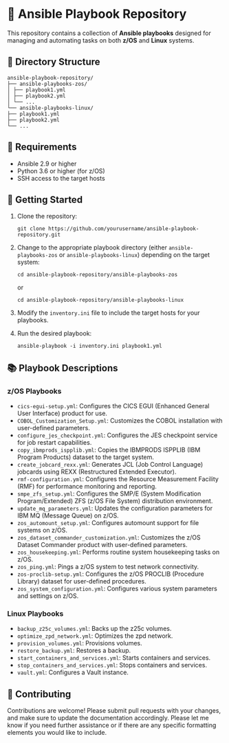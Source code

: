 # 📘 Ansible Playbook Repository

This repository contains a collection of **Ansible playbooks** designed for managing and automating tasks on both **z/OS** and **Linux** systems.

## 📁 Directory Structure
```
ansible-playbook-repository/
├── ansible-playbooks-zos/
│ ├── playbook1.yml
│ ├── playbook2.yml
│ └── ...
└── ansible-playbooks-linux/
├── playbook1.yml
├── playbook2.yml
└── ...
```

## 🔧 Requirements

- Ansible 2.9 or higher
- Python 3.6 or higher (for z/OS)
- SSH access to the target hosts

## 🚀 Getting Started

1. Clone the repository:

    ```
    git clone https://github.com/yourusername/ansible-playbook-repository.git
    ```

2. Change to the appropriate playbook directory (either `ansible-playbooks-zos` or `ansible-playbooks-linux`) depending on the target system:

    ```
    cd ansible-playbook-repository/ansible-playbooks-zos
    ```

    or

    ```
    cd ansible-playbook-repository/ansible-playbooks-linux
    ```

3. Modify the `inventory.ini` file to include the target hosts for your playbooks.

4. Run the desired playbook:

    ```
    ansible-playbook -i inventory.ini playbook1.yml
    ```

## 📚 Playbook Descriptions

### z/OS Playbooks

- `cics-egui-setup.yml`: Configures the CICS EGUI (Enhanced General User Interface) product for use.
- `COBOL_Customization_Setup.yml`: Customizes the COBOL installation with user-defined parameters.
- `configure_jes_checkpoint.yml`: Configures the JES checkpoint service for job restart capabilities.
- `copy_ibmprods_ispplib.yml`: Copies the IBMPRODS ISPPLIB (IBM Program Products) dataset to the target system.
- `create_jobcard_rexx.yml`: Generates JCL (Job Control Language) jobcards using REXX (Restructured Extended Executor).
- `rmf-configuration.yml`: Configures the Resource Measurement Facility (RMF) for performance monitoring and reporting.
- `smpe_zfs_setup.yml`: Configures the SMP/E (System Modification Program/Extended) ZFS (z/OS File System) distribution environment.
- `update_mq_parameters.yml`: Updates the configuration parameters for IBM MQ (Message Queue) on z/OS.
- `zos_automount_setup.yml`: Configures automount support for file systems on z/OS.
- `zos_dataset_commander_customization.yml`: Customizes the z/OS Dataset Commander product with user-defined parameters.
- `zos_housekeeping.yml`: Performs routine system housekeeping tasks on z/OS.
- `zos_ping.yml`: Pings a z/OS system to test network connectivity.
- `zos-proclib-setup.yml`: Configures the z/OS PROCLIB (Procedure Library) dataset for user-defined procedures.
- `zos_system_configuration.yml`: Configures various system parameters and settings on z/OS.

### Linux Playbooks

- `backup_z25c_volumes.yml`: Backs up the z25c volumes.
- `optimize_zpd_network.yml`: Optimizes the zpd network.
- `provision_volumes.yml`: Provisions volumes.
- `restore_backup.yml`: Restores a backup.
- `start_containers_and_services.yml`: Starts containers and services.
- `stop_containers_and_services.yml`: Stops containers and services.
- `vault.yml`: Configures a Vault instance.

## 🤝 Contributing

Contributions are welcome! Please submit pull requests with your changes, and make sure to update the documentation accordingly.
Please let me know if you need further assistance or if there are any specific formatting elements you would like to include.

